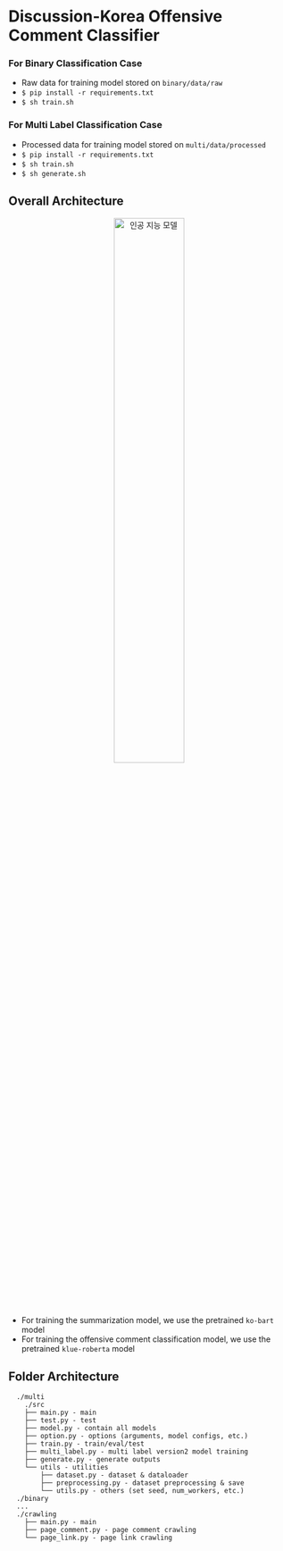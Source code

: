 # Discussion-Korea Offensive Comment Classifier

### For Binary Classification Case
- Raw data for training model stored on `binary/data/raw`
- `$ pip install -r requirements.txt`
- `$ sh train.sh`

### For Multi Label Classification Case
- Processed data for training model stored on `multi/data/processed`
- `$ pip install -r requirements.txt`
- `$ sh train.sh`
- `$ sh generate.sh`

## Overall Architecture
<p align="center">
    <img width="50%" height="50%" alt="인공 지능 모델" src="https://user-images.githubusercontent.com/67726968/171651834-598a6816-397f-4665-97ea-55bea149353f.png">
</p>

- For training the summarization model, we use the pretrained ```ko-bart``` model 
- For training the offensive comment classification model, we use the pretrained ```klue-roberta``` model

## Folder Architecture
```
  ./multi
    ./src
    ├── main.py - main 
    ├── test.py - test 
    ├── model.py - contain all models
    ├── option.py - options (arguments, model configs, etc.)
    ├── train.py - train/eval/test
    ├── multi_label.py - multi label version2 model training
    ├── generate.py - generate outputs
    └── utils - utilities
        ├── dataset.py - dataset & dataloader 
        ├── preprocessing.py - dataset preprocessing & save
        └── utils.py - others (set seed, num_workers, etc.)
  ./binary
  ...
  ./crawling
    ├── main.py - main 
    ├── page_comment.py - page comment crawling
    └── page_link.py - page link crawling
 ```
